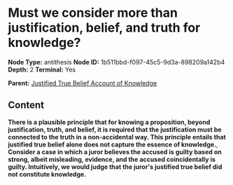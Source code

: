 # Must we consider more than justification, belief, and truth for knowledge?

**Node Type:** antithesis
**Node ID:** 1b511bbd-f097-45c5-9d3a-898209a142b4
**Depth:** 2
**Terminal:** Yes

**Parent:** [Justified True Belief Account of Knowledge](justified-true-belief-account-of-knowledge.md)

## Content

**There is a plausible principle that for knowing a proposition, beyond justification, truth, and belief, it is required that the justification must be connected to the truth in a non-accidental way. This principle entails that justified true belief alone does not capture the essence of knowledge.**, **Consider a case in which a juror believes the accused is guilty based on strong, albeit misleading, evidence, and the accused coincidentally is guilty. Intuitively, we would judge that the juror's justified true belief did not constitute knowledge.**
